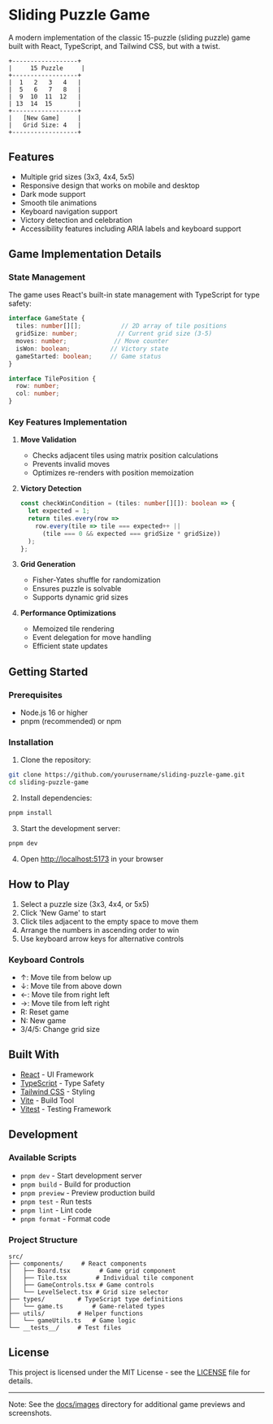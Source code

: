 # Sliding Puzzle Game

A modern implementation of the classic 15-puzzle (sliding puzzle) game built with React, TypeScript, and Tailwind CSS, but with a twist.

```
+------------------+
|     15 Puzzle     |
+------------------+
|  1   2   3   4   |
|  5   6   7   8   |
|  9  10  11  12   |
| 13  14  15       |
+------------------+
|   [New Game]     |
|   Grid Size: 4   |
+------------------+
```

## Features

- Multiple grid sizes (3x3, 4x4, 5x5)
- Responsive design that works on mobile and desktop
- Dark mode support
- Smooth tile animations
- Keyboard navigation support
- Victory detection and celebration
- Accessibility features including ARIA labels and keyboard support

## Game Implementation Details

### State Management

The game uses React's built-in state management with TypeScript for type safety:

```typescript
interface GameState {
  tiles: number[][];           // 2D array of tile positions
  gridSize: number;           // Current grid size (3-5)
  moves: number;             // Move counter
  isWon: boolean;           // Victory state
  gameStarted: boolean;     // Game status
}

interface TilePosition {
  row: number;
  col: number;
}
```

### Key Features Implementation

1. **Move Validation**
   - Checks adjacent tiles using matrix position calculations
   - Prevents invalid moves
   - Optimizes re-renders with position memoization

2. **Victory Detection**
   ```typescript
   const checkWinCondition = (tiles: number[][]): boolean => {
     let expected = 1;
     return tiles.every(row => 
       row.every(tile => tile === expected++ || 
         (tile === 0 && expected === gridSize * gridSize))
     );
   };
   ```

3. **Grid Generation**
   - Fisher-Yates shuffle for randomization
   - Ensures puzzle is solvable
   - Supports dynamic grid sizes

4. **Performance Optimizations**
   - Memoized tile rendering
   - Event delegation for move handling
   - Efficient state updates

## Getting Started

### Prerequisites

- Node.js 16 or higher
- pnpm (recommended) or npm

### Installation

1. Clone the repository:
```bash
git clone https://github.com/yourusername/sliding-puzzle-game.git
cd sliding-puzzle-game
```

2. Install dependencies:
```bash
pnpm install
```

3. Start the development server:
```bash
pnpm dev
```

4. Open [http://localhost:5173](http://localhost:5173) in your browser

## How to Play

1. Select a puzzle size (3x3, 4x4, or 5x5)
2. Click 'New Game' to start
3. Click tiles adjacent to the empty space to move them
4. Arrange the numbers in ascending order to win
5. Use keyboard arrow keys for alternative controls

### Keyboard Controls

- ↑: Move tile from below up
- ↓: Move tile from above down
- ←: Move tile from right left
- →: Move tile from left right
- R: Reset game
- N: New game
- 3/4/5: Change grid size

## Built With

- [React](https://reactjs.org/) - UI Framework
- [TypeScript](https://www.typescriptlang.org/) - Type Safety
- [Tailwind CSS](https://tailwindcss.com/) - Styling
- [Vite](https://vitejs.dev/) - Build Tool
- [Vitest](https://vitest.dev/) - Testing Framework

## Development

### Available Scripts

- `pnpm dev` - Start development server
- `pnpm build` - Build for production
- `pnpm preview` - Preview production build
- `pnpm test` - Run tests
- `pnpm lint` - Lint code
- `pnpm format` - Format code

### Project Structure

```
src/
├── components/     # React components
│   ├── Board.tsx        # Game grid component
│   ├── Tile.tsx        # Individual tile component
│   ├── GameControls.tsx # Game controls
│   └── LevelSelect.tsx # Grid size selector
├── types/         # TypeScript type definitions
│   └── game.ts        # Game-related types
├── utils/         # Helper functions
│   └── gameUtils.ts   # Game logic
└── __tests__/     # Test files
```

## License

This project is licensed under the MIT License - see the [LICENSE](LICENSE) file for details.

---
Note: See the [docs/images](docs/images) directory for additional game previews and screenshots.
